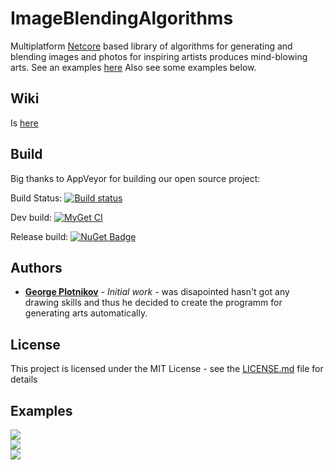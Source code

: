 # ImageBlendingAlgorithms

Multiplatform [Netcore](https://github.com/dotnet/coreclr) based library of algorithms for generating and blending images and photos for inspiring artists produces mind-blowing arts. See an examples [here](https://www.instagram.com/daizychainer/) Also see some examples below.

## Wiki

Is [here](https://github.com/GeorgePlotnikov/ImageBlendingAlgorithms/wiki)

## Build

Big thanks to AppVeyor for building our open source project:

Build Status:  [![Build status](https://ci.appveyor.com/api/projects/status/3wrl63fly957bc80?svg=true)](https://ci.appveyor.com/project/GeorgePlotnikov/imageblendingalgorithms)

Dev build: [![MyGet CI](https://img.shields.io/myget/image-blending-algorithms/v/IBALib.svg)](http://myget.org/gallery/image-blending-algorithms)

Release build: [![NuGet Badge](https://buildstats.info/nuget/ibalib)](https://www.nuget.org/packages/IBALib/)

## Authors

* **[George Plotnikov](https://georgeplotnikov.github.io)** - *Initial work* - was disapointed hasn't got any drawing skills and thus he decided to create the programm for generating arts automatically.

## License

This project is licensed under the MIT License - see the [LICENSE.md](LICENSE.md) file for details

## Examples

<img src="https://instagram.fhel5-1.fna.fbcdn.net/v/t51.2885-15/sh0.08/e35/s640x640/26155883_1940458572650717_4844214882112897024_n.jpg?_nc_ht=instagram.fhel5-1.fna.fbcdn.net&_nc_cat=105&_nc_ohc=5gJgKbEpteEAX9D8iYr&oh=697017ef604e9f14de2b659f3048ae4d&oe=5EA7AAC2" />
<br/>
<img src="https://instagram.fhel5-1.fna.fbcdn.net/v/t51.2885-15/sh0.08/e35/s640x640/15538657_1658429601123635_4413628326036373504_n.jpg?_nc_ht=instagram.fhel5-1.fna.fbcdn.net&_nc_cat=111&_nc_ohc=zCIMvUV3HXIAX_OLlmd&oh=cbf36d84e045148a96aa809ae8de1e56&oe=5EB1A1CD" />
<br/>
<img src="https://instagram.fhel5-1.fna.fbcdn.net/v/t51.2885-15/sh0.08/e35/s640x640/15539101_1899754816925809_5790066311048462336_n.jpg?_nc_ht=instagram.fhel5-1.fna.fbcdn.net&_nc_cat=101&_nc_ohc=Ji8Qy4ZHRr4AX-dBDYj&oh=ec1850e921c2f795cba0742e5ec8f71a&oe=5E984220" />
